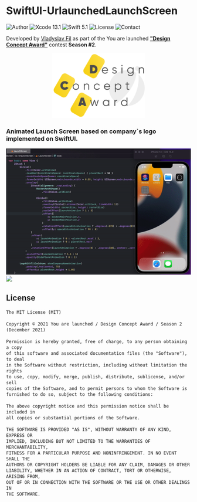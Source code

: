 # SwiftUI-UrlaunchedLaunchScreen
![Author](https://img.shields.io/badge/author-Vladyslav%20Fil-brightgreen.svg)
![Xcode 13.1](https://img.shields.io/badge/Xcode-13.2.1-blue.svg)
![Swift 5.1](https://img.shields.io/badge/Swift-5.5-blue.svg)
![License](https://img.shields.io/badge/license-MIT-black.svg)
![Contact](https://img.shields.io/badge/contact-i%40urlaunched.com-yellow.svg)

Developed by [Vladyslav Fil](https://www.linkedin.com/in/vladyslav-fil/) as part of the You are launched [**"Design Concept Award"**](https://www.urlaunched.com) contest **Season #2**.

<p align="center">
<img src="https://github.com/urlaunched-com/SwiftUI-UrlaunchedLaunchScreen/blob/main/dca_logo.png" width=50% height=50%>
</p>

### Animated Launch Screen based on company`s logo implemented on SwiftUI.
<img src="https://github.com/urlaunched-com/SwiftUI-UrlaunchedLaunchScreen/blob/main/simulator13.gif" width="700px">

<img src="https://github.com/urlaunched-com/SwiftUI-UrlaunchedLaunchScreen/blob/main/iphone7.gif" width="300px">

## License

	The MIT License (MIT)

	Copyright © 2021 You are launched / Design Concept Award / Season 2 (December 2021)

	Permission is hereby granted, free of charge, to any person obtaining a copy
	of this software and associated documentation files (the "Software"), to deal
	in the Software without restriction, including without limitation the rights
	to use, copy, modify, merge, publish, distribute, sublicense, and/or sell
	copies of the Software, and to permit persons to whom the Software is
	furnished to do so, subject to the following conditions:
	
	The above copyright notice and this permission notice shall be included in
	all copies or substantial portions of the Software.
	
	THE SOFTWARE IS PROVIDED "AS IS", WITHOUT WARRANTY OF ANY KIND, EXPRESS OR
	IMPLIED, INCLUDING BUT NOT LIMITED TO THE WARRANTIES OF MERCHANTABILITY,
	FITNESS FOR A PARTICULAR PURPOSE AND NONINFRINGEMENT. IN NO EVENT SHALL THE
	AUTHORS OR COPYRIGHT HOLDERS BE LIABLE FOR ANY CLAIM, DAMAGES OR OTHER
	LIABILITY, WHETHER IN AN ACTION OF CONTRACT, TORT OR OTHERWISE, ARISING FROM,
	OUT OF OR IN CONNECTION WITH THE SOFTWARE OR THE USE OR OTHER DEALINGS IN
	THE SOFTWARE.

